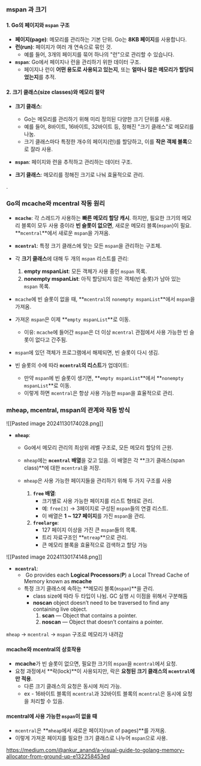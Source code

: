 
### mspan 과 크기 

#### 1. **Go의 페이지와 `mspan` 구조**

- **페이지(page)**: 메모리를 관리하는 기본 단위. Go는 **8KB 페이지**를 사용합니다.
- **런(run)**: 페이지가 여러 개 연속으로 묶인 것.
    - 예를 들어, 3개의 페이지를 묶어 하나의 "런"으로 관리할 수 있습니다.
- **`mspan`**: Go에서 페이지나 런을 관리하기 위한 데이터 구조.
    - 페이지나 런이 **어떤 용도로 사용되고 있는지**, 또는 **얼마나 많은 메모리가 할당되었는지**를 추적.

#### 2. **크기 클래스(size classes)와 메모리 절약**

- **크기 클래스**:
    - Go는 메모리를 관리하기 위해 미리 정의된 다양한 크기 단위를 사용.
    - 예를 들어, 8바이트, 16바이트, 32바이트 등, 정해진 "크기 클래스"로 메모리를 나눔.
    - 크기 클래스마다 특정한 개수의 페이지(런)를 할당하고, 이를 **작은 객체 블록**으로 잘라 사용.


- **`mspan`**: 페이지와 런을 추적하고 관리하는 데이터 구조.
- **크기 클래스**: 메모리를 정해진 크기로 나눠 효율적으로 관리.

.

### **Go의 mcache와 mcentral 작동 원리**

- **`mcache`**: 각 스레드가 사용하는 **빠른 메모리 할당 캐시**. 하지만, 필요한 크기의 메모리 블록이 모두 사용 중이라 **빈 슬롯이 없으면**, 새로운 메모리 블록(`mspan`)이 필요.  **`mcentral`**에서 새로운 `mspan`을 가져옴.  

- **`mcentral`**: 특정 크기 클래스에 맞는 모든 `mspan`을 관리하는 구조체.
- 각 **크기 클래스**에 대해 두 개의 `mspan` 리스트를 관리:
    1. **empty mspanList**: 모든 객체가 사용 중인 `mspan` 목록.
    2. **nonempty mspanList**: 아직 할당되지 않은 객체(빈 슬롯)가 남아 있는 `mspan` 목록.

- `mcache`에 빈 슬롯이 없을 때, **`mcentral`의 `nonempty mspanList`**에서 `mspan`을 가져옴.
- 가져온 `mspan`은 이제 **`empty mspanList`**로 이동.
    - 이유: `mcache`에 들어간 `mspan`은 더 이상 `mcentral` 관점에서 사용 가능한 빈 슬롯이 없다고 간주됨.
-  `mspan`에 있던 객체가 프로그램에서 해제되면, 빈 슬롯이 다시 생김.
- 빈 슬롯의 수에 따라 **`mcentral`의 리스트**가 업데이트:
    - 만약 `mspan`에 빈 슬롯이 생기면, **`empty mspanList`**에서 **`nonempty mspanList`**로 이동.
    - 이렇게 하면 `mcentral`은 항상 사용 가능한 `mspan`을 효율적으로 관리.


### **mheap, mcentral, mspan의 관계와 작동 방식**

![[Pasted image 20241130174028.png]]

- **`mheap`**:
    - Go에서 메모리 관리의 최상위 레벨 구조로, 모든 메모리 할당의 근원.
    - `mheap`에는 **`mcentral` 배열**을 갖고 있음. 이 배열은 각 **크기 클래스(span class)**에 대한 `mcentral`을 저장.
    - `mheap`은 사용 가능한 페이지들을 관리하기 위해 두 가지 구조를 사용

		1. **`free` 배열**:
		    - 크기별로 사용 가능한 페이지를 리스트 형태로 관리.
		    - 예: `free[3]` → 3페이지로 구성된 `mspan`들의 연결 리스트.
		    - 이 배열은 **1 ~ 127 페이지**를 가진 `mspan`을 관리.
		2. **`freelarge`**:
		    - 127 페이지 이상을 가진 큰 `mspan`들의 목록.
		    - 트리 자료구조인 **`mtreap`**으로 관리.
		    - 큰 메모리 블록을 효율적으로 검색하고 할당 가능

![[Pasted image 20241130174148.png]]
- **`mcentral`**:
	-  Go provides each **Logical Processors**(**P**) a Local Thread Cache of Memory known as **mcache**
	- 특정 크기 클래스에 속하는 **메모리 블록(`mspan`)**을 관리.
		- class size에 따라 두 타입이 나뉨. GC 실행 시 이점을 위해서 구분해둠 
		- **noscan** object doesn’t need to be traversed to find any containing live object.
			1. **scan** — Object that contains a pointer.
			2. **noscan** — Object that doesn’t contains a pointer.
	

 `mheap` → `mcentral` → `mspan` 구조로 메모리가 내려감

#### **mcache와 mcentral의 상호작용**
- **mcache**가 빈 슬롯이 없으면, 필요한 크기의 `mspan`을 `mcentral`에서 요청.
- 요청 과정에서 **락(lock)**이 사용되지만, 락은 **요청된 크기 클래스의 `mcentral`에만 적용**.
    - 다른 크기 클래스의 요청은 동시에 처리 가능.
    - ex - 16바이트 블록의 `mcentral`과 32바이트 블록의 `mcentral`은 동시에 요청을 처리할 수 있음.

#### mcentral에 사용 가능한 `mspan`이 없을 때
- `mcentral`은 **`mheap`에서 새로운 페이지(run of pages)**를 가져옴.
- 이렇게 가져온 페이지를 필요한 크기 클래스로 나누어 `mspan`으로 사용.


https://medium.com/@ankur_anand/a-visual-guide-to-golang-memory-allocator-from-ground-up-e132258453ed